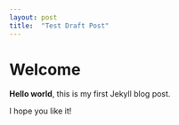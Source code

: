 ```yaml
---
layout: post
title:  "Test Draft Post"
---
```


# Welcome

**Hello world**, this is my first Jekyll blog post.

I hope you like it!